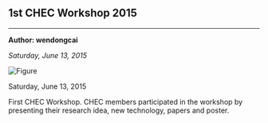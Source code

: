 ## 1st CHEC Workshop 2015

---
**Author: wendongcai**

*Saturday, June 13, 2015*


![Figure](https://farm1.staticflickr.com/312/18608751908_4b37135584_c.jpg)

Saturday, June 13, 2015

First CHEC Workshop. CHEC members participated in the workshop by presenting their research idea, new technology, papers and poster.
 